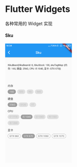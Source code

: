 # Flutter Widgets

各种常用的 Widget 实现

#### Sku
<img width="216" height="384" src="https://github.com/iTwoFlutter/widgets/blob/master/png/ic_sku.png"/>
